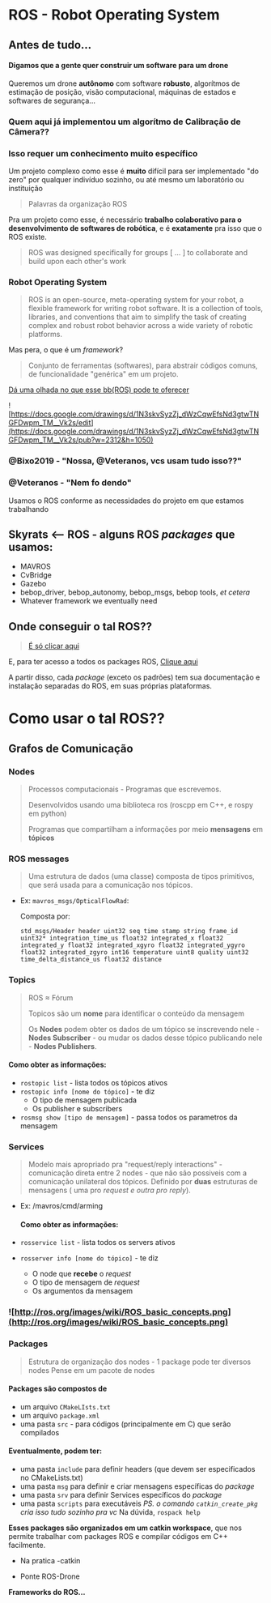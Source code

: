 # ROS - Robot Operating System

## Antes de tudo...

#### Digamos que a gente quer construir um software para um drone

Queremos um drone **autônomo** com software **robusto**, algorítmos de estimação de posição, visão computacional, máquinas de estados e softwares de segurança...

### Quem aqui já implementou um algorítmo de Calibração de Câmera??

### Isso requer um conhecimento muito específico 

Um projeto complexo como esse é **muito** difícil para ser implementado "do zero" por qualquer indivíduo sozinho, ou até mesmo um laboratório ou instituição

> Palavras da organização ROS

Pra um projeto como esse, é necessário **trabalho colaborativo para o desenvolvimento de softwares de robótica**, e é **exatamente** pra isso que o ROS existe.

> ROS was designed specifically for groups [ ... ] to collaborate and build upon each other's work

### Robot Operating System

> ROS is an open-source, meta-operating system for your robot, a flexible framework for writing robot software. It is a collection of tools, libraries, and conventions that aim to simplify the task of creating complex and robust robot behavior across a wide variety of robotic platforms.

Mas pera, o que é um _framework_?

> Conjunto de ferramentas (softwares), para abstrair códigos comuns, de funcionalidade "genérica" em um projeto.



[Dá uma olhada no que esse bb(ROS) pode te oferecer](<https://index.ros.org/packages/page/1/time/>)



![https://docs.google.com/drawings/d/1N3skvSyzZj_dWzCqwEfsNd3gtwTNGFDwpm_TM__Vk2s/edit](https://docs.google.com/drawings/d/1N3skvSyzZj_dWzCqwEfsNd3gtwTNGFDwpm_TM__Vk2s/pub?w=2312&h=1050)



### @Bixo2019 - "Nossa, @Veteranos, vcs usam tudo isso??"

### @Veteranos - "Nem fo dendo"

Usamos o ROS conforme as necessidades do projeto em que estamos trabalhando

## Skyrats <-- ROS - alguns ROS _packages_ que usamos:

* MAVROS
* CvBridge
* Gazebo
* bebop_driver, bebop_autonomy, bebop_msgs, bebop tools, _et cetera_
* Whatever framework we  eventually need

## Onde conseguir o tal ROS??

> [É só clicar aqui](http://wiki.ros.org/ROS/Installation)

E, para ter acesso a todos os packages ROS, [Clique aqui](<https://index.ros.org/packages/>)

A partir disso, cada _package_ (exceto os padrões) tem sua documentação e instalação separadas do ROS, em suas próprias plataformas.

# Como usar o tal ROS??

## Grafos de Comunicação

### Nodes

> Processos computacionais - Programas que escrevemos.
>
> Desenvolvidos usando uma biblioteca ros (roscpp em C++, e rospy em python)
>
> Programas que compartilham a informações por meio **mensagens** em **tópicos**

### ROS messages

> Uma estrutura de dados (uma classe) composta de tipos primitivos, que será usada para a comunicação nos tópicos.

* Ex: `mavros_msgs/OpticalFlowRad`:

  Composta por:

  `std_msgs/Header header
    uint32 seq
    time stamp
    string frame_id
  uint32* integration_time_us
  float32 integrated_x
  float32 integrated_y
  float32 integrated_xgyro
  float32 integrated_ygyro
  float32 integrated_zgyro
  int16 temperature
  uint8 quality
  uint32 time_delta_distance_us
  float32 distance`

  

### Topics

>ROS ≈ Fórum
>
>Topicos são um **nome** para identificar o conteúdo da mensagem
>
>Os **Nodes** podem obter os dados de um tópico se inscrevendo nele - **Nodes Subscriber** - ou mudar os dados desse tópico publicando nele - **Nodes Publishers**.

#### 	Como obter as informações:

* `rostopic list` - lista todos os tópicos ativos 
* `rostopic info [nome do tópico]` -  te diz
  * O tipo de mensagem publicada
  * Os publisher e subscribers
* `rosmsg show [tipo de mensagem]` - passa todos os parametros da mensagem

### Services

> Modelo mais apropriado pra "request/reply interactions" - comunicação direta entre 2 nodes - que não são possiveis com a comunicação unilateral dos tópicos. Definido por **duas** estruturas de mensagens ( uma pro _request e outra pro reply_).

* Ex: /mavros/cmd/arming

  #### Como obter as informações:

* `rosservice list` - lista todos os servers ativos 

* `rosserver info [nome do tópico]` -  te diz

  - O node que **recebe** o _request_
  - O tipo de mensagem de _request_
  - Os argumentos da mensagem

### ![http://ros.org/images/wiki/ROS_basic_concepts.png](http://ros.org/images/wiki/ROS_basic_concepts.png)

### Packages
> Estrutura de organização dos nodes - 1 package pode ter diversos nodes 
> Pense em um pacote de nodes
#### Packages são compostos de
* um arquivo `CMakeLIsts.txt`
* um arquivo `package.xml`
* uma pasta `src` - para códigos (principalmente em C) que serão compilados 
#### Eventualmente, podem ter:
* uma pasta `include` para definir headers (que devem ser especificados no CMakeLists.txt)
* uma pasta `msg`  para definir e criar mensagens específicas do _package_
* uma pasta `srv` para definir Services específicos do _package_
* uma pasta  `scripts` para executáveis
_PS. o comando `catkin_create_pkg` cria isso tudo sozinho pra vc_
Na dúvida, `rospack help` 

**Esses packages são organizados em um catkin workspace**, que nos permite trabalhar com packages ROS e compilar códigos em C++ facilmente.

- Na pratica
	-catkin


* Ponte ROS-Drone

**Frameworks do ROS...**